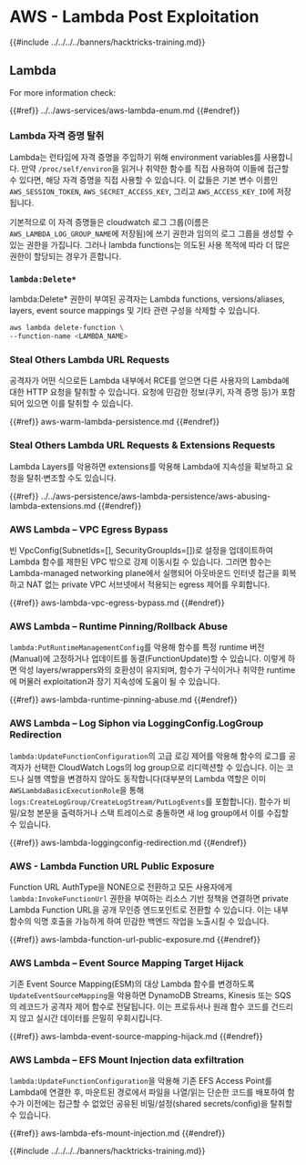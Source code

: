 # AWS - Lambda Post Exploitation

{{#include ../../../../banners/hacktricks-training.md}}

## Lambda

For more information check:

{{#ref}}
../../aws-services/aws-lambda-enum.md
{{#endref}}

### Lambda 자격 증명 탈취

Lambda는 런타임에 자격 증명을 주입하기 위해 environment variables를 사용합니다. 만약 `/proc/self/environ`을 읽거나 취약한 함수를 직접 사용하여 이들에 접근할 수 있다면, 해당 자격 증명을 직접 사용할 수 있습니다. 이 값들은 기본 변수 이름인 `AWS_SESSION_TOKEN`, `AWS_SECRET_ACCESS_KEY`, 그리고 `AWS_ACCESS_KEY_ID`에 저장됩니다.

기본적으로 이 자격 증명들은 cloudwatch 로그 그룹(이름은 `AWS_LAMBDA_LOG_GROUP_NAME`에 저장됨)에 쓰기 권한과 임의의 로그 그룹을 생성할 수 있는 권한을 가집니다. 그러나 lambda functions는 의도된 사용 목적에 따라 더 많은 권한이 할당되는 경우가 흔합니다.

### `lambda:Delete*`
lambda:Delete* 권한이 부여된 공격자는 Lambda functions, versions/aliases, layers, event source mappings 및 기타 관련 구성을 삭제할 수 있습니다.
```bash
aws lambda delete-function \
--function-name <LAMBDA_NAME>
```
### Steal Others Lambda URL Requests

공격자가 어떤 식으로든 Lambda 내부에서 RCE를 얻으면 다른 사용자의 Lambda에 대한 HTTP 요청을 탈취할 수 있습니다. 요청에 민감한 정보(쿠키, 자격 증명 등)가 포함되어 있으면 이를 탈취할 수 있습니다.

{{#ref}}
aws-warm-lambda-persistence.md
{{#endref}}

### Steal Others Lambda URL Requests & Extensions Requests

Lambda Layers를 악용하면 extensions를 악용해 Lambda에 지속성을 확보하고 요청을 탈취·변조할 수도 있습니다.

{{#ref}}
../../aws-persistence/aws-lambda-persistence/aws-abusing-lambda-extensions.md
{{#endref}}

### AWS Lambda – VPC Egress Bypass

빈 VpcConfig(SubnetIds=[], SecurityGroupIds=[])로 설정을 업데이트하여 Lambda 함수를 제한된 VPC 밖으로 강제 이동시킬 수 있습니다. 그러면 함수는 Lambda-managed networking plane에서 실행되어 아웃바운드 인터넷 접근을 회복하고 NAT 없는 private VPC 서브넷에서 적용되는 egress 제어를 우회합니다.

{{#ref}}
aws-lambda-vpc-egress-bypass.md
{{#endref}}

### AWS Lambda – Runtime Pinning/Rollback Abuse

`lambda:PutRuntimeManagementConfig`를 악용해 함수를 특정 runtime 버전(Manual)에 고정하거나 업데이트를 동결(FunctionUpdate)할 수 있습니다. 이렇게 하면 악성 layers/wrappers와의 호환성이 유지되며, 함수가 구식이거나 취약한 runtime에 머물러 exploitation과 장기 지속성에 도움이 될 수 있습니다.

{{#ref}}
aws-lambda-runtime-pinning-abuse.md
{{#endref}}

### AWS Lambda – Log Siphon via LoggingConfig.LogGroup Redirection

`lambda:UpdateFunctionConfiguration`의 고급 로깅 제어를 악용해 함수의 로그를 공격자가 선택한 CloudWatch Logs의 log group으로 리디렉션할 수 있습니다. 이는 코드나 실행 역할을 변경하지 않아도 동작합니다(대부분의 Lambda 역할은 이미 `AWSLambdaBasicExecutionRole`을 통해 `logs:CreateLogGroup/CreateLogStream/PutLogEvents`를 포함합니다). 함수가 비밀/요청 본문을 출력하거나 스택 트레이스로 충돌하면 새 log group에서 이를 수집할 수 있습니다.

{{#ref}}
aws-lambda-loggingconfig-redirection.md
{{#endref}}

### AWS - Lambda Function URL Public Exposure

Function URL AuthType을 NONE으로 전환하고 모든 사용자에게 `lambda:InvokeFunctionUrl` 권한을 부여하는 리소스 기반 정책을 연결하면 private Lambda Function URL을 공개 무인증 엔드포인트로 전환할 수 있습니다. 이는 내부 함수의 익명 호출을 가능하게 하여 민감한 백엔드 작업을 노출시킬 수 있습니다.

{{#ref}}
aws-lambda-function-url-public-exposure.md
{{#endref}}

### AWS Lambda – Event Source Mapping Target Hijack

기존 Event Source Mapping(ESM)의 대상 Lambda 함수를 변경하도록 `UpdateEventSourceMapping`을 악용하면 DynamoDB Streams, Kinesis 또는 SQS의 레코드가 공격자 제어 함수로 전달됩니다. 이는 프로듀서나 원래 함수 코드를 건드리지 않고 실시간 데이터를 은밀히 우회시킵니다.

{{#ref}}
aws-lambda-event-source-mapping-hijack.md
{{#endref}}

### AWS Lambda – EFS Mount Injection data exfiltration

`lambda:UpdateFunctionConfiguration`을 악용해 기존 EFS Access Point를 Lambda에 연결한 후, 마운트된 경로에서 파일을 나열/읽는 단순한 코드를 배포하여 함수가 이전에는 접근할 수 없었던 공유된 비밀/설정(shared secrets/config)을 탈취할 수 있습니다.

{{#ref}}
aws-lambda-efs-mount-injection.md
{{#endref}}



{{#include ../../../../banners/hacktricks-training.md}}
